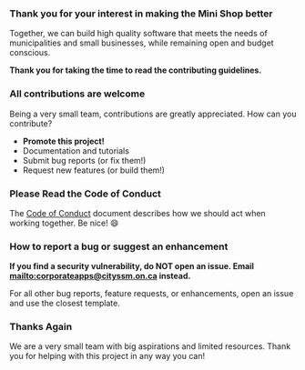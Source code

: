 ### Thank you for your interest in making the Mini Shop better

Together, we can build high quality software that meets the needs of
municipalities and small businesses, while remaining open and budget conscious.

**Thank you for taking the time to read the contributing guidelines.**

### All contributions are welcome

Being a very small team, contributions are greatly appreciated.  How can you contribute?

-   **Promote this project!**
-   Documentation and tutorials
-   Submit bug reports (or fix them!)
-   Request new features (or build them!)

### Please Read the Code of Conduct

The [Code of Conduct](CODE_OF_CONDUCT.md) document describes how we should act when working together.
Be nice!  :smile:

### How to report a bug or suggest an enhancement

**If you find a security vulnerability, do NOT open an issue. Email
[mailto:corporateapps@cityssm.on.ca](corporateapps@cityssm.on.ca) instead.**

For all other bug reports, feature requests, or enhancements,
open an issue and use the closest template.

### Thanks Again

We are a very small team with big aspirations and limited resources.
Thank you for helping with this project in any way you can!
